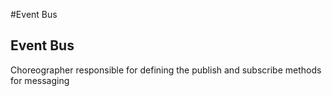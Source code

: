 #Event Bus

## Event Bus

Choreographer responsible for defining the publish and subscribe methods for messaging

